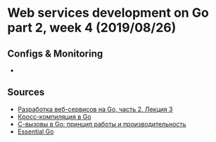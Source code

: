 # Web services development on Go part 2, week 4 (2019/08/26)

## Configs & Monitoring
- 

## Sources
- [Разработка веб-сервисов на Go, часть 2. Лекция 3](golang-6.pdf)
- [Кросс-компиляция в Go](https://habr.com/ru/post/249449/)
- [С-вызовы в Go: принцип работы и производительность](https://habr.com/ru/company/intel/blog/275709/)
- [Essential Go](https://www.programming-books.io/essential/go/)

